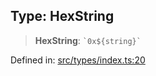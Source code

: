 
## Type: HexString

> **HexString**: `` `0x${string}` ``

Defined in: [src/types/index.ts:20](https://github.com/centrifuge/sdk/blob/1e4b2916d77ce8c4f4eb61be819c3477c050b599/src/types/index.ts#L20)
